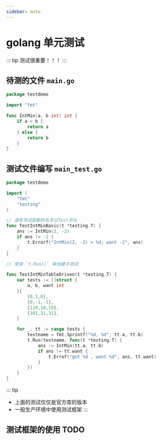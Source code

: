 ```yaml
---
sidebar: auto
---
```


# golang 单元测试

::: tip
测试很重要！！！
:::

## 待测的文件 `main.go`
~~~go
package testdemo

import "fmt"

func IntMin(a, b int) int {
    if a < b {
        return a
    } else {
        return b
    }
}
~~~

## 测试文件编写 `main_test.go`
~~~go
package testdemo

import (
    "fmt"
    "testing"
)

// 通常测试函数的名字以Test开头
func TestIntMinBasic(t *testing.T) {
    ans := IntMin(2, -2)
    if ans != -2 {
        t.Errorf("IntMin(2, -2) = %d; want -2", ans)
    }
}

// 使用 `t.Run()` 来创建子测试

func TestIntMinTableDriven(t *testing.T) {
    var tests := []struct {
        a, b, want int
    }{
        {0,1,0},
        {0,-1,-1},
        {110,10,10},
        {101,31,31},
    }

    for _, tt := range tests {
        testname = fmt.Sprintf("%d, %d", tt.a, tt.b)
        t.Run(testname, func(t *testing.T) {
            ans := IntMin(tt.a, tt.b)
            if ans != tt.want {
                t.Errof("got %d , want %d", ans, tt.want)
            }
        })
    }
}
~~~

::: tip
- 上面的测试仅仅是官方库的版本
- 一般生产环境中使用测试框架
:::

## 测试框架的使用 TODO
